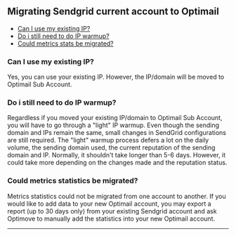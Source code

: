 ## Migrating Sendgrid current account to Optimail
<a id="migrate"></a>
   - [Can I use my existing IP?](#existing-ip)
   - [Do i still need to do IP warmup?](#ip-warmup-mig)
   - [Could metrics stats be migrated?](#metrics-stats)
   
   
### <a id="existing-ip"></a>Can I use my existing IP?
Yes, you can use your existing IP. However, the IP/domain will be moved to Optimail Sub Account.

### <a id="ip-warmup-mig"></a>Do i still need to do IP warmup?
Regardless if you moved your existing IP/domain to Optimail Sub Account, you will have to go through a "light" IP warmup.
Even though the sending domain and IPs remain the same, small changes in SendGrid configurations are still required.
The "light" warmup process defers a lot on the daily volume, the sending domain used, the current reputation of the sending domain and IP. 
Normally, it shouldn't take longer than 5-6 days. However, it could take more depending on the changes made and the reputation status. 



### <a id="metrics-statsg"></a>Could metrics statistics be migrated?
Metrics statistics could not be migrated from one account to another. If you would like to add data to your new Optimail account, you may export a report (up to 30 days only) from your existing Sendgrid account and ask Optimove to manually add the statistics into your new Optimail account.


<HR>
